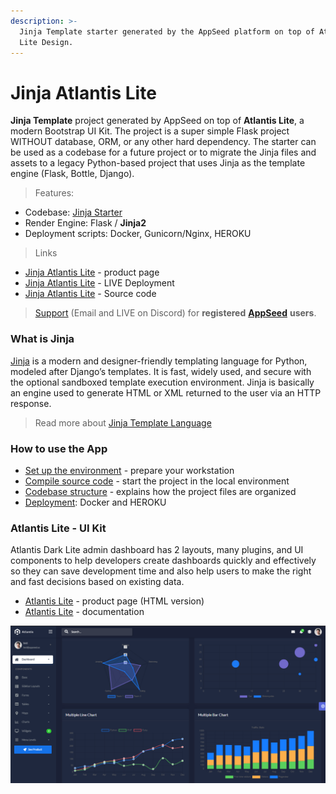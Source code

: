 ```yaml
---
description: >-
  Jinja Template starter generated by the AppSeed platform on top of Atlantis
  Lite Design.
---
```


# Jinja Atlantis Lite

**Jinja Template** project generated by AppSeed on top of **Atlantis Lite**,  a modern Bootstrap UI Kit. The project is a super simple Flask project WITHOUT database, ORM, or any other hard dependency. The starter can be used as a codebase for a future project or to migrate the Jinja files and assets to a legacy Python-based project that uses Jinja as the template engine (Flask, Bottle, Django).

> Features:&#x20;

* Codebase: [Jinja Starter](../../boilerplate-code/boilerplate-jinja.md) &#x20;
* Render Engine: Flask / **Jinja2**
* Deployment scripts: Docker, Gunicorn/Nginx, HEROKU

> Links

* [Jinja Atlantis Lite](https://appseed.us/jinja-template/jinja-template-atlantis-dark) - product page
* [Jinja Atlantis Lite](https://jinja-atlantis-dark.appseed-srv1.com/) - LIVE Deployment
* [Jinja Atlantis Lite](https://github.com/app-generator/jinja-atlantis-dark) - Source code&#x20;

> [Support](https://appseed.us/support) (Email and LIVE on Discord) for **registered** [**AppSeed**](https://appseed.us/) **users**.&#x20;



### What is Jinja

[Jinja](https://jinja.palletsprojects.com/en/2.11.x/) is a modern and designer-friendly templating language for Python, modeled after Django’s templates. It is fast, widely used, and secure with the optional sandboxed template execution environment. Jinja is basically an engine used to generate HTML or XML returned to the user via an HTTP response.&#x20;

> Read more about [Jinja Template Language](../../content/what-is/jinja.md)&#x20;



### How to use the App

* [Set up the environment](../../boilerplate-code/boilerplate-jinja.md#environment) - prepare your workstation
* [Compile source code](../../boilerplate-code/boilerplate-jinja.md#build-the-app) - start the project in the local environment
* [Codebase structure](../../boilerplate-code/boilerplate-jinja.md#codebase-structure) - explains how the project files are organized
* [Deployment](../../boilerplate-code/boilerplate-jinja.md#deployment): Docker and HEROKU&#x20;



### Atlantis Lite - UI Kit

Atlantis Dark Lite admin dashboard has 2 layouts, many plugins, and UI components to help developers create dashboards quickly and effectively so they can save development time and also help users to make the right and fast decisions based on existing data.

* [Atlantis Lite](https://www.themekita.com/atlantis-lite-bootstrap-dashboard.html) - product page (HTML version)
* [Atlantis Lite](https://themekita.com/demo-atlantis-bootstrap/livepreview/documentation/) - documentation&#x20;

![Atlantis Lite - Free Bootstrap Template.](../../.gitbook/assets/atlantis-lite-cover.png)
